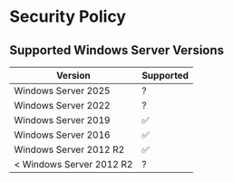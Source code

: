 # Security Policy

## Supported Windows Server Versions

| Version | Supported          |
| -------- | ------- |
| Windows Server 2025 | ? |
| Windows Server 2022 | ? |
| Windows Server 2019 | :white_check_mark: |
| Windows Server 2016 | :white_check_mark: |
| Windows Server 2012 R2  | :white_check_mark: |
| < Windows Server 2012 R2  | ? |
